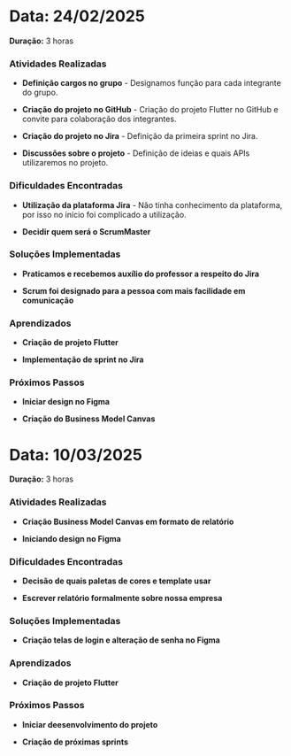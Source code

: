 # Data: 24/02/2025 
**Duração:** 3 horas  

### Atividades Realizadas 
- **Definição cargos no grupo** - Designamos função para cada integrante do grupo.

- **Criação do projeto no GitHub** - Criação do projeto Flutter no GitHub e convite para colaboração dos integrantes.

- **Criação do projeto no Jira** - Definição da primeira sprint no Jira.

- **Discussões sobre o projeto** - Definição de ideias e quais APIs utilizaremos no projeto.


### Dificuldades Encontradas
- **Utilização da plataforma Jira** - Não tinha conhecimento da plataforma, por isso no início foi complicado a utilização.

- **Decidir quem será o ScrumMaster**

### Soluções Implementadas
- **Praticamos e recebemos auxílio do professor a respeito do Jira**

- **Scrum foi designado para a pessoa com mais facilidade em comunicação**

### Aprendizados
- **Criação de projeto Flutter**

- **Implementação de sprint no Jira**

### Próximos Passos
- **Iniciar design no Figma**

- **Criação do Business Model Canvas**


# Data: 10/03/2025 
**Duração:** 3 horas  

### Atividades Realizadas 
- **Criação Business Model Canvas em formato de relatório**

- **Iniciando design no Figma**

### Dificuldades Encontradas
- **Decisão de quais paletas de cores e template usar**

- **Escrever relatório formalmente sobre nossa empresa**

### Soluções Implementadas
- **Criação telas de login e alteração de senha no Figma**

### Aprendizados
- **Criação de projeto Flutter**

### Próximos Passos
- **Iniciar deesenvolvimento do projeto**

- **Criação de próximas sprints**